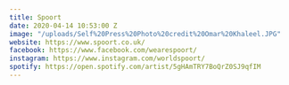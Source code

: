 ```yaml
---
title: Spoort
date: 2020-04-14 10:53:00 Z
image: "/uploads/Self%20Press%20Photo%20credit%20Omar%20Khaleel.JPG"
website: https://www.spoort.co.uk/
facebook: https://www.facebook.com/wearespoort/
instagram: https://www.instagram.com/worldspoort/
spotify: https://open.spotify.com/artist/5gHAmTRY7BoQrZ0SJ9qfIM
---
```


